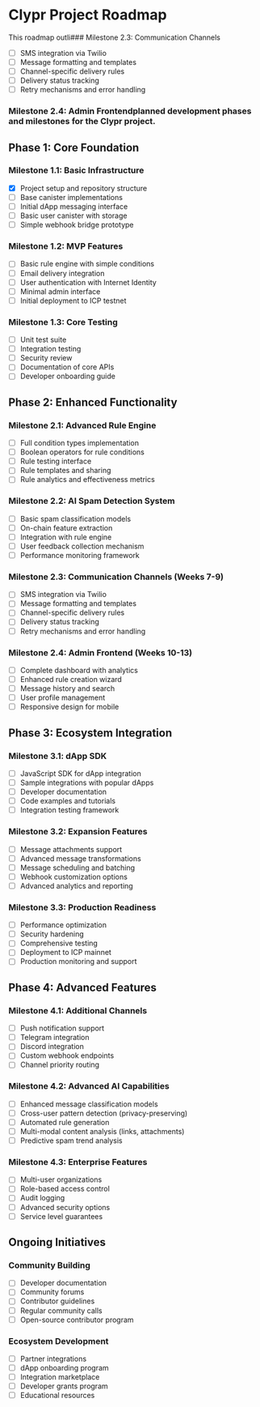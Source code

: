 # Clypr Project Roadmap

This roadmap outli### Milestone 2.3: Communication Channels
- [ ] SMS integration via Twilio
- [ ] Message formatting and templates
- [ ] Channel-specific delivery rules
- [ ] Delivery status tracking
- [ ] Retry mechanisms and error handling

### Milestone 2.4: Admin Frontendplanned development phases and milestones for the Clypr project.

## Phase 1: Core Foundation

### Milestone 1.1: Basic Infrastructure
- [x] Project setup and repository structure
- [ ] Base canister implementations
- [ ] Initial dApp messaging interface
- [ ] Basic user canister with storage
- [ ] Simple webhook bridge prototype

### Milestone 1.2: MVP Features
- [ ] Basic rule engine with simple conditions
- [ ] Email delivery integration
- [ ] User authentication with Internet Identity
- [ ] Minimal admin interface
- [ ] Initial deployment to ICP testnet

### Milestone 1.3: Core Testing
- [ ] Unit test suite
- [ ] Integration testing
- [ ] Security review
- [ ] Documentation of core APIs
- [ ] Developer onboarding guide

## Phase 2: Enhanced Functionality

### Milestone 2.1: Advanced Rule Engine
- [ ] Full condition types implementation
- [ ] Boolean operators for rule conditions
- [ ] Rule testing interface
- [ ] Rule templates and sharing
- [ ] Rule analytics and effectiveness metrics

### Milestone 2.2: AI Spam Detection System
- [ ] Basic spam classification models
- [ ] On-chain feature extraction
- [ ] Integration with rule engine
- [ ] User feedback collection mechanism
- [ ] Performance monitoring framework

### Milestone 2.3: Communication Channels (Weeks 7-9)
- [ ] SMS integration via Twilio
- [ ] Message formatting and templates
- [ ] Channel-specific delivery rules
- [ ] Delivery status tracking
- [ ] Retry mechanisms and error handling

### Milestone 2.4: Admin Frontend (Weeks 10-13)
- [ ] Complete dashboard with analytics
- [ ] Enhanced rule creation wizard
- [ ] Message history and search
- [ ] User profile management
- [ ] Responsive design for mobile

## Phase 3: Ecosystem Integration

### Milestone 3.1: dApp SDK
- [ ] JavaScript SDK for dApp integration
- [ ] Sample integrations with popular dApps
- [ ] Developer documentation
- [ ] Code examples and tutorials
- [ ] Integration testing framework

### Milestone 3.2: Expansion Features
- [ ] Message attachments support
- [ ] Advanced message transformations
- [ ] Message scheduling and batching
- [ ] Webhook customization options
- [ ] Advanced analytics and reporting

### Milestone 3.3: Production Readiness
- [ ] Performance optimization
- [ ] Security hardening
- [ ] Comprehensive testing
- [ ] Deployment to ICP mainnet
- [ ] Production monitoring and support

## Phase 4: Advanced Features

### Milestone 4.1: Additional Channels
- [ ] Push notification support
- [ ] Telegram integration
- [ ] Discord integration
- [ ] Custom webhook endpoints
- [ ] Channel priority routing

### Milestone 4.2: Advanced AI Capabilities
- [ ] Enhanced message classification models
- [ ] Cross-user pattern detection (privacy-preserving)
- [ ] Automated rule generation
- [ ] Multi-modal content analysis (links, attachments)
- [ ] Predictive spam trend analysis

### Milestone 4.3: Enterprise Features
- [ ] Multi-user organizations
- [ ] Role-based access control
- [ ] Audit logging
- [ ] Advanced security options
- [ ] Service level guarantees

## Ongoing Initiatives

### Community Building
- [ ] Developer documentation
- [ ] Community forums
- [ ] Contributor guidelines
- [ ] Regular community calls
- [ ] Open-source contributor program

### Ecosystem Development
- [ ] Partner integrations
- [ ] dApp onboarding program
- [ ] Integration marketplace
- [ ] Developer grants program
- [ ] Educational resources
